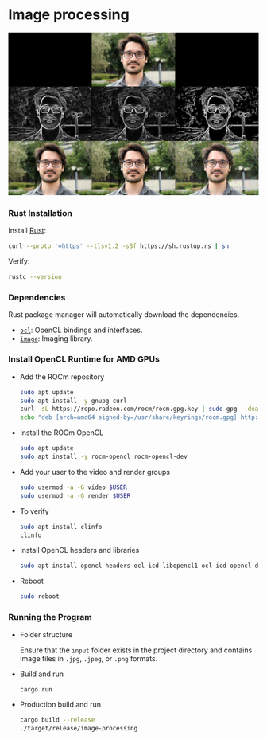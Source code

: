 # Image processing

![Image processing](image_processing.png)

### Rust Installation

Install [Rust](https://rustup.rs/):

```bash
curl --proto '=https' --tlsv1.2 -sSf https://sh.rustup.rs | sh
```

Verify:

```bash
rustc --version
```

### Dependencies

Rust package manager will automatically download the dependencies.

- [`ocl`](https://crates.io/crates/ocl): OpenCL bindings and interfaces.
- [`image`](https://crates.io/crates/image): Imaging library.

### Install OpenCL Runtime for AMD GPUs

- Add the ROCm repository

  ```bash
  sudo apt update
  sudo apt install -y gnupg curl
  curl -sL https://repo.radeon.com/rocm/rocm.gpg.key | sudo gpg --dearmor -o /usr/share/keyrings/rocm.gpg
  echo "deb [arch=amd64 signed-by=/usr/share/keyrings/rocm.gpg] http://repo.radeon.com/rocm/apt/debian/ focal main" | sudo tee /etc/apt/sources.list.d/rocm.list
  ```

- Install the ROCm OpenCL

  ```bash
  sudo apt update
  sudo apt install -y rocm-opencl rocm-opencl-dev
  ```

- Add your user to the video and render groups

  ```bash
  sudo usermod -a -G video $USER
  sudo usermod -a -G render $USER
  ```

- To verify

  ```bash
  sudo apt install clinfo
  clinfo
  ```

- Install OpenCL headers and libraries

  ```bash
  sudo apt install opencl-headers ocl-icd-libopencl1 ocl-icd-opencl-dev
  ```

- Reboot

  ```bash
  sudo reboot
  ```

### Running the Program

- Folder structure

  Ensure that the `input` folder exists in the project directory and contains image files in `.jpg`, `.jpeg`, or `.png` formats.

- Build and run

  ```bash
  cargo run
  ```

- Production build and run

  ```bash
  cargo build --release
  ./target/release/image-processing
  ```
